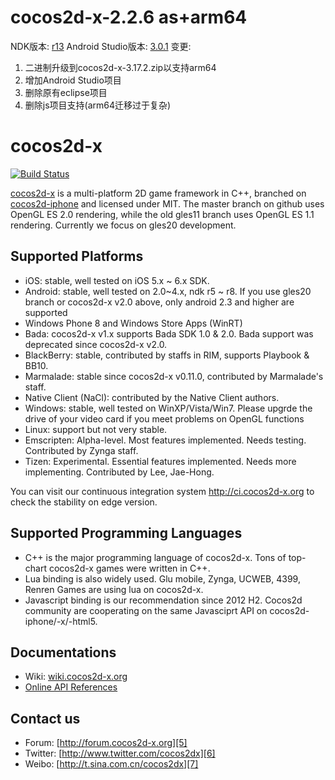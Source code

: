 cocos2d-x-2.2.6 as+arm64
=========

NDK版本: [r13](https://dl.google.com/android/repository/android-ndk-r13b-darwin-x86_64.zip) 
Android Studio版本: [3.0.1](https://redirector.gvt1.com/edgedl/android/studio/install/3.0.1.0/android-studio-ide-171.4443003-mac.dmg) 
变更: 

1. 二进制升级到cocos2d-x-3.17.2.zip以支持arm64 
2. 增加Android Studio项目 
3. 删除原有eclipse项目 
4. 删除js项目支持(arm64迁移过于复杂) 


cocos2d-x
=========

[![Build Status](https://travis-ci.org/cocos2d/cocos2d-x.png?branch=v2)](https://travis-ci.org/cocos2d/cocos2d-x)

[cocos2d-x][1] is a multi-platform 2D game framework in C++, branched on
[cocos2d-iphone][2] and licensed under MIT.  The master branch on github uses
OpenGL ES 2.0 rendering, while the old gles11 branch uses OpenGL ES 1.1
rendering. Currently we focus on gles20 development.

Supported Platforms
-------------------

   * iOS:  stable, well tested on iOS 5.x ~ 6.x SDK.
   * Android: stable, well tested on 2.0~4.x, ndk r5 ~ r8. If you use gles20
     branch or cocos2d-x v2.0 above, only android 2.3 and higher are supported
   * Windows Phone 8 and Windows Store Apps (WinRT)
   * Bada: cocos2d-x v1.x supports Bada SDK 1.0 & 2.0. Bada support was
     deprecated since cocos2d-x v2.0.
   * BlackBerry: stable, contributed by staffs in RIM, supports Playbook & BB10.
   * Marmalade: stable since cocos2d-x v0.11.0, contributed by Marmalade's staff.
   * Native Client (NaCl): contributed by the Native Client authors.
   * Windows: stable, well tested on WinXP/Vista/Win7. Please upgrde the drive
     of your video card if you meet problems on OpenGL functions
   * Linux: support but not very stable.
   * Emscripten: Alpha-level. Most features implemented. Needs testing.
     Contributed by Zynga staff.
   * Tizen: Experimental. Essential features implemented. Needs more implementing.
     Contributed by Lee, Jae-Hong.

You can visit our continuous integration system http://ci.cocos2d-x.org to
check the stability on edge version.

Supported Programming Languages
-------------------------------

   * C++ is the major programming language of cocos2d-x. Tons of top-chart
     cocos2d-x games were written in C++.
   * Lua binding is also widely used. Glu mobile, Zynga, UCWEB, 4399, Renren
     Games are using lua on cocos2d-x.
   * Javascript binding is our recommendation since 2012 H2. Cocos2d community
     are cooperating on the same Javasciprt API on cocos2d-iphone/-x/-html5.

Documentations
--------------

   * Wiki: [wiki.cocos2d-x.org][3]
   * [Online API References][4]

Contact us
----------

   * Forum: [http://forum.cocos2d-x.org][5]
   * Twitter: [http://www.twitter.com/cocos2dx][6]
   * Weibo: [http://t.sina.com.cn/cocos2dx][7]

[1]: http://www.cocos2d-x.org "cocos2d-x"
[2]: http://www.cocos2d-iphone.org "cocos2d for iPhone"
[3]: http://wiki.cocos2d-x.org "wiki.cocos2d-x.org"
[4]: http://www.cocos2d-x.org/projects/cocos2d-x/wiki/Reference "API References"
[5]: http://forum.cocos2d-x.org "http://forum.cocos2d-x.org"
[6]: http://www.twitter.com/cocos2dx "http://www.twitter.com/cocos2dx"
[7]: http://t.sina.com.cn/cocos2dx "http://t.sina.com.cn/cocos2dx"
